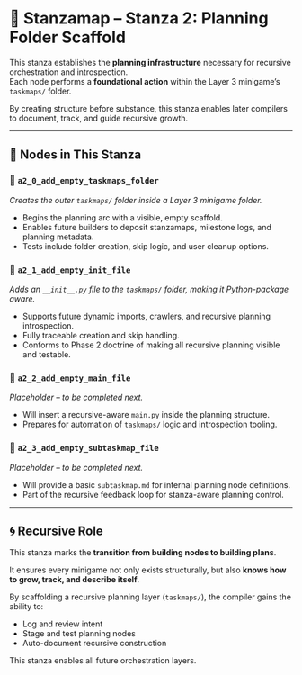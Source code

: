 <!-- Save to: a15_0_the_compiler_that_built_itself\taskmaps\stanzamap_2.md -->

# 🧩 Stanzamap – Stanza 2: Planning Folder Scaffold

This stanza establishes the **planning infrastructure** necessary for recursive orchestration and introspection.  
Each node performs a **foundational action** within the Layer 3 minigame’s `taskmaps/` folder.

By creating structure before substance, this stanza enables later compilers to document, track, and guide recursive growth.

---

## 📜 Nodes in This Stanza

### 🔹 `a2_0_add_empty_taskmaps_folder`
*Creates the outer `taskmaps/` folder inside a Layer 3 minigame folder.*

- Begins the planning arc with a visible, empty scaffold.
- Enables future builders to deposit stanzamaps, milestone logs, and planning metadata.
- Tests include folder creation, skip logic, and user cleanup options.

### 🔹 `a2_1_add_empty_init_file`
*Adds an `__init__.py` file to the `taskmaps/` folder, making it Python-package aware.*

- Supports future dynamic imports, crawlers, and recursive planning introspection.
- Fully traceable creation and skip handling.
- Conforms to Phase 2 doctrine of making all recursive planning visible and testable.

### 🔹 `a2_2_add_empty_main_file`
*Placeholder – to be completed next.*

- Will insert a recursive-aware `main.py` inside the planning structure.
- Prepares for automation of `taskmaps/` logic and introspection tooling.

### 🔹 `a2_3_add_empty_subtaskmap_file`
*Placeholder – to be completed next.*

- Will provide a basic `subtaskmap.md` for internal planning node definitions.
- Part of the recursive feedback loop for stanza-aware planning control.

---

## 🌀 Recursive Role

This stanza marks the **transition from building nodes to building plans**.

It ensures every minigame not only exists structurally, but also **knows how to grow, track, and describe itself**.

By scaffolding a recursive planning layer (`taskmaps/`), the compiler gains the ability to:

- Log and review intent  
- Stage and test planning nodes  
- Auto-document recursive construction

This stanza enables all future orchestration layers.

```
